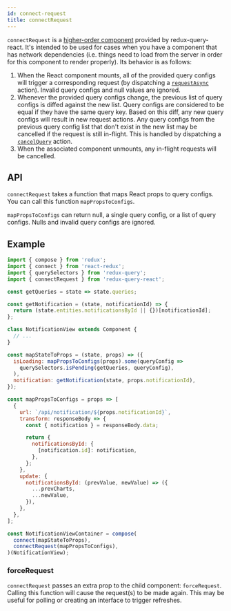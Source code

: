 ```yaml
---
id: connect-request
title: connectRequest
---
```


`connectRequest` is a [higher-order component](https://reactjs.org/docs/higher-order-components.html) provided by redux-query-react. It's intended to be used for cases when you have a component that has network dependencies (i.e. things need to load from the server in order for this component to render properly). Its behavior is as follows:

1. When the React component mounts, all of the provided query configs will trigger a corresponding request (by dispatching a [`requestAsync`](redux-actions#requestasync) action). Invalid query configs and null values are ignored.
2. Whenever the provided query configs change, the previous list of query configs is diffed against the new list. Query configs are considered to be equal if they have the same query key. Based on this diff, any new query configs will result in new request actions. Any query configs from the previous query config list that don't exist in the new list may be cancelled if the request is still in-flight. This is handled by dispatching a [`cancelQuery`](redux-actions#cancelquery) action.
3. When the associated component unmounts, any in-flight requests will be cancelled.

## API

`connectRequest` takes a function that maps React props to query configs. You can call this function `mapPropsToConfigs`.

`mapPropsToConfigs` can return null, a single query config, or a list of query configs. Nulls and invalid query configs are ignored.

## Example

```javascript
import { compose } from 'redux';
import { connect } from 'react-redux';
import { querySelectors } from 'redux-query';
import { connectRequest } from 'redux-query-react';

const getQueries = state => state.queries;

const getNotification = (state, notificationId) => {
  return (state.entities.notificationsById || {})[notificationId];
};

class NotificationView extends Component {
  // ...
}

const mapStateToProps = (state, props) => ({
  isLoading: mapPropsToConfigs(props).some(queryConfig =>
    querySelectors.isPending(getQueries, queryConfig),
  ),
  notification: getNotification(state, props.notificationId),
});

const mapPropsToConfigs = props => [
  {
    url: `/api/notification/${props.notificationId}`,
    transform: responseBody => {
      const { notification } = responseBody.data;

      return {
        notificationsById: {
          [notification.id]: notification,
        },
      };
    },
    update: {
      notificationsById: (prevValue, newValue) => ({
        ...prevCharts,
        ...newValue,
      }),
    },
  },
];

const NotificationViewContainer = compose(
  connect(mapStateToProps),
  connectRequest(mapPropsToConfigs),
)(NotificationView);
```

### forceRequest

`connectRequest` passes an extra prop to the child component: `forceRequest`. Calling this function will cause the request(s) to be made again. This may be useful for polling or creating an interface to trigger refreshes.
